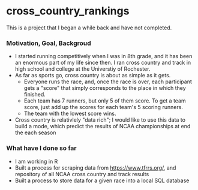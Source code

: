 # cross_country_rankings

This is a project that I began a while back and have not completed. 

### Motivation, Goal, Backgroud

- I started running competitively when I was in 8th grade, and it has been an enormous part of my life since then. I ran cross country and track in high school and college at the Universtiy of Rochester. 
- As far as sports go, cross country is about as simple as it gets. 
  - Everyone runs the race, and, once the race is over, each participant gets a "score" that simply corresponds to the place in which they finished.  
  - Each team has 7 runners, but only 5 of them score. To get a team score, just add up the scores for each team's 5 scoring runners.
  - The team with the lowest score wins.
-  Cross country is relativlely "data rich"; I would like to use this data to build a mode, which predict the results of NCAA championships at end the each season

### What have I done so far 
- I am working in R
- Built a process for scraping data from https://www.tfrrs.org/, and repository of all NCAA cross country and track results
- Built a process to store data for a given race into a local SQL database

